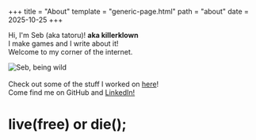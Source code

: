 +++
title = "About"
template = "generic-page.html"
path = "about"
date = 2025-10-25
+++
<p>
    Hi, I'm Seb (aka tatoru)! <b class="secret-message">aka killerklown</b><br>
    I make games and I write about it!<br>
    Welcome to my corner of the internet.<br>
</p>
<p>
    <img src="https://sebcossu.github.io/img/sebwild.jpg" alt="Seb, being wild" class="natural-pic"><br>
    <br>
    Check out some of the stuff I worked on <a href="https://www.sebcossu.com">here</a>!<br>
    Come find me on GitHub and <a href="https://www.linkedin.com/in/sebcossu/">LinkedIn!</a><br>
</p>
<h1 class="secret-message">live(free) or die();</h1>

